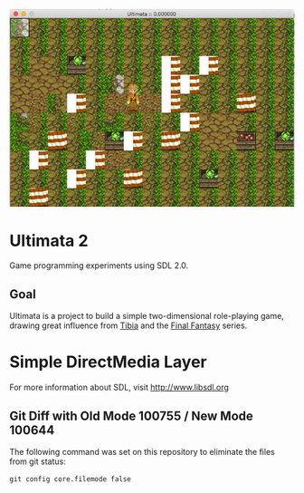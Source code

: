 ![Ultimata 2 Screenshot](docs/ultimata2.png "Ultimata 2")

# Ultimata 2

Game programming experiments using SDL 2.0.

## Goal

Ultimata is a project to build a simple two-dimensional role-playing game, drawing great influence from [Tibia](http://www.tibia.com "Tibia MMORPG") and the [Final Fantasy](https://en.wikipedia.org/wiki/Final_Fantasy "Final Fantasy series") series.

# Simple DirectMedia Layer

For more information about SDL, visit http://www.libsdl.org

## Git Diff with Old Mode 100755 / New Mode 100644

The following command was set on this repository to eliminate the files from git status:

```
git config core.filemode false
```

